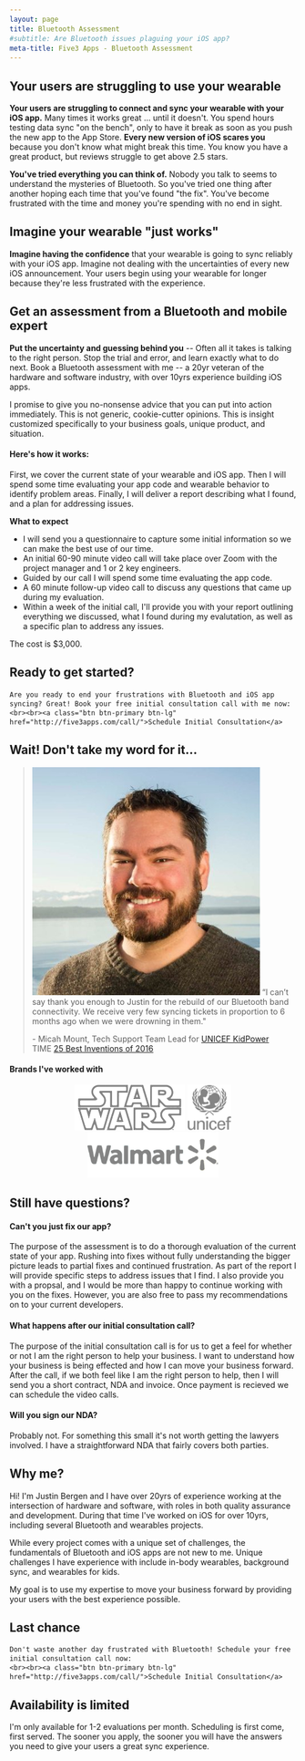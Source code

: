 ```yaml
---
layout: page
title: Bluetooth Assessment
#subtitle: Are Bluetooth issues plaguing your iOS app?
meta-title: Five3 Apps - Bluetooth Assessment
---
```


## Your users are struggling to use your wearable

**Your users are struggling to connect and sync your wearable with your iOS app.** Many times it works great ... until it doesn't. You spend hours testing data sync "on the bench", only to have it break as soon as you push the new app to the App Store. **Every new version of iOS scares you** because you don't know what might break this time. You know you have a great product, but reviews struggle to get above 2.5 stars.

**You've tried everything you can think of.** Nobody you talk to seems to understand the mysteries of Bluetooth. So you've tried one thing after another hoping each time that you've found "the fix". You've become frustrated with the time and money you're spending with no end in sight.


## Imagine your wearable "just works"

**Imagine having the confidence** that your wearable is going to sync reliably with your iOS app. Imagine not dealing with the uncertainties of every new iOS announcement. Your users begin using your wearable for longer because they're less frustrated with the experience.


## Get an assessment from a Bluetooth and mobile expert

**Put the uncertainty and guessing behind you** -- Often all it takes is talking to the right person. Stop the trial and error, and learn exactly what to do next. Book a Bluetooth assessment with me -- a 20yr veteran of the hardware and software industry, with over 10yrs experience building iOS apps.

I promise to give you no-nonsense advice that you can put into action immediately. This is not generic, cookie-cutter opinions. This is insight customized specifically to your business goals, unique product, and situation.

#### Here's how it works:

First, we cover the current state of your wearable and iOS app. Then I will spend some time evaluating your app code and wearable behavior to identify problem areas. Finally, I will deliver a report describing what I found, and a plan for addressing issues.

**What to expect**

* I will send you a questionnaire to capture some initial information so we can make the best use of our time.
* An initial 60-90 minute video call will take place over Zoom with the project manager and 1 or 2 key engineers.
* Guided by our call I will spend some time evaluating the app code.
* A 60 minute follow-up video call to discuss any questions that came up during my evaluation.
* Within a week of the initial call, I'll provide you with your report outlining everything we discussed, what I found during my evalutation, as well as a specific plan to address any issues.

The cost is $3,000.

<div class="lightbox">
    <h2 class="schedule-consultation">
      Ready to get started?
    </h2>
    
    Are you ready to end your frustrations with Bluetooth and iOS app syncing? Great! Book your free initial consultation call with me now:
    <br><br><a class="btn btn-primary btn-lg" href="http://five3apps.com/call/">Schedule Initial Consultation</a>
</div>

## Wait! Don't take my word for it...

>![Micah Mount](/img/avatars/micah_mount.jpg) “I can’t say thank you enough to Justin for the rebuild of our Bluetooth band connectivity. We receive very few syncing tickets in proportion to 6 months ago when we were drowning in them."
>
>
>\- Micah Mount, Tech Support Team Lead for <a href="/portfolio#unicef-kidpower">UNICEF KidPower</a>
><br>TIME [25 Best Inventions of 2016](http://time.com/4572079/best-inventions-2016/)

#### Brands I've worked with

<div align="center">

<img src="/img/logos/starwars_grey.png" alt="Star Wars" style="width:194px;height:80px;"/> <img src="/img/logos/unicef1_grey.png" alt="UNICEF" style="width:78px;height:80px;"/> <img src="/img/logos/walmart_grey.png" alt="Walmart" style="width:230px;height:80px;"/>

</div>

## Still have questions?

#### Can't you just fix our app?
The purpose of the assessment is to do a thorough evaluation of the current state of your app. Rushing into fixes without fully understanding the bigger picture leads to partial fixes and continued frustration. As part of the report I will provide specific steps to address issues that I find. I also provide you with a propsal, and I would be more than happy to continue working with you on the fixes. However, you are also free to pass my recommendations on to your current developers.

#### What happens after our initial consultation call?
The purpose of the initial consultation call is for us to get a feel for whether or not I am the right person to help your business. I want to understand how your business is being effected and how I can move your business forward. After the call, if we both feel like I am the right person to help, then I will send you a short contract, NDA and invoice. Once payment is recieved we can schedule the video calls.

#### Will you sign our NDA?
Probably not. For something this small it's not worth getting the lawyers involved. I have a straightforward NDA that fairly covers both parties.


## Why me?

Hi! I'm Justin Bergen and I have over 20yrs of experience working at the intersection of hardware and software, with roles in both quality assurance and development. During that time I've worked on iOS for over 10yrs, including several Bluetooth and wearables projects.

While every project comes with a unique set of challenges, the fundamentals of Bluetooth and iOS apps are not new to me. Unique challenges I have experience with include in-body wearables, background sync, and wearables for kids.

My goal is to use my expertise to move your business forward by providing your users with the best experience possible.

<div class="lightbox">
    <h2 class="schedule-consultation">
      Last chance
    </h2>
    
    Don't waste another day frustrated with Bluetooth! Schedule your free initial consultation call now:
    <br><br><a class="btn btn-primary btn-lg" href="http://five3apps.com/call/">Schedule Initial Consultation</a>
</div>

## Availability is limited

I'm only available for 1-2 evaluations per month. Scheduling is first come, first served. The sooner you apply, the sooner you will have the answers you need to give your users a great sync experience.
